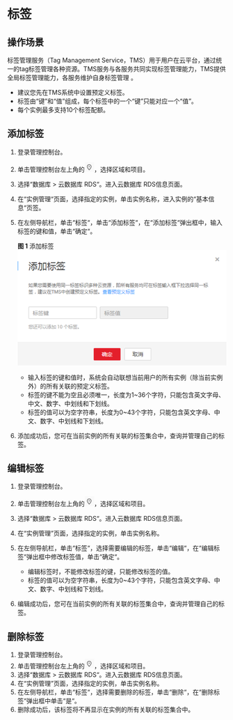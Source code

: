 # 标签<a name="rds_pg_tag"></a>

## 操作场景<a name="rds_tag_section7898787175059"></a>

标签管理服务（Tag Management Service，TMS）用于用户在云平台，通过统一的tag标签管理各种资源。TMS服务与各服务共同实现标签管理能力，TMS提供全局标签管理能力，各服务维护自身标签管理 。

-   建议您先在TMS系统中设置预定义标签。
-   标签由“键”和“值”组成，每个标签中的一个“键”只能对应一个“值”。
-   每个实例最多支持10个标签配额。

## 添加标签<a name="rds_tag_section57172399175119"></a>

1.  登录管理控制台。
2.  单击管理控制台左上角的![](figures/Region灰色图标.png)，选择区域和项目。
3.  选择“数据库  \>  云数据库 RDS“。进入云数据库 RDS信息页面。
4.  在“实例管理“页面，选择指定的实例，单击实例名称，进入实例的“基本信息“页签。
5.  在左侧导航栏，单击“标签“，单击“添加标签“，在“添加标签“弹出框中，输入标签的键和值，单击“确定“。

    **图 1**  添加标签<a name="rds_tag_fig815715013910"></a>  
    ![](figures/添加标签.png "添加标签")

    -   输入标签的键和值时，系统会自动联想当前用户的所有实例（除当前实例外）的所有关联的预定义标签。
    -   标签的键不能为空且必须唯一，长度为1\~36个字符，只能包含英文字母、中文、数字、中划线和下划线。
    -   标签的值可以为空字符串，长度为0\~43个字符，只能包含英文字母、中文、数字、中划线和下划线。

6.  添加成功后，您可在当前实例的所有关联的标签集合中，查询并管理自己的标签。

## 编辑标签<a name="rds_tag_section38640924175719"></a>

1.  登录管理控制台。
2.  单击管理控制台左上角的![](figures/Region灰色图标.png)，选择区域和项目。
3.  选择“数据库  \>  云数据库 RDS“。进入云数据库 RDS信息页面。
4.  在“实例管理”页面，选择指定的实例，单击实例名称。
5.  在左侧导航栏，单击“标签“，选择需要编辑的标签，单击“编辑“，在“编辑标签“弹出框中修改标签值，单击“确定“。
    -   编辑标签时，不能修改标签的键，只能修改标签的值。
    -   标签的值可以为空字符串，长度为0\~43个字符，只能包含英文字母、中文、数字、中划线和下划线。

6.  编辑成功后，您可在当前实例的所有关联的标签集合中，查询并管理自己的标签。

## 删除标签<a name="rds_tag_section51403672175725"></a>

1.  登录管理控制台。
2.  单击管理控制台左上角的![](figures/Region灰色图标.png)，选择区域和项目。
3.  选择“数据库  \>  云数据库 RDS“。进入云数据库 RDS信息页面。
4.  在“实例管理”页面，选择指定的实例，单击实例名称。
5.  在左侧导航栏，单击“标签“，选择需要删除的标签，单击“删除“，在“删除标签“弹出框中单击“是“。
6.  删除成功后，该标签将不再显示在实例的所有关联的标签集合中。


